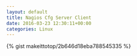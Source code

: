 ```yaml
---
layout: default                                                                                                              
title: Nagios Cfg Server Client                                                                                                                       
date: 2016-03-23 12:30:11+00:00                                                                                                                        
categories: Linux                                                                                                                
---                                                                                                                              
```


{% gist makeittotop/2b646d18eba788545335 %}                                                                                                           

